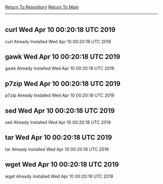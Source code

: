 [Return To Repository](https://github.com/deathbybandaid/piholeparser/)
[Return To Main](https://github.com/deathbybandaid/piholeparser/blob/master/RecentRunLogs/Mainlog.md)
____________________________________
# 
## curl Wed Apr 10 00:20:18 UTC 2019
curl Already Installed Wed Apr 10 00:20:18 UTC 2019
## gawk Wed Apr 10 00:20:18 UTC 2019
gawk Already Installed Wed Apr 10 00:20:18 UTC 2019
## p7zip Wed Apr 10 00:20:18 UTC 2019
p7zip Already Installed Wed Apr 10 00:20:18 UTC 2019
## sed Wed Apr 10 00:20:18 UTC 2019
sed Already Installed Wed Apr 10 00:20:18 UTC 2019
## tar Wed Apr 10 00:20:18 UTC 2019
tar Already Installed Wed Apr 10 00:20:18 UTC 2019
## wget Wed Apr 10 00:20:18 UTC 2019
wget Already Installed Wed Apr 10 00:20:18 UTC 2019
